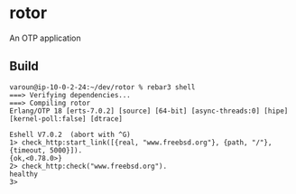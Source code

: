 rotor
=====

An OTP application

Build
-----

	varoun@ip-10-0-2-24:~/dev/rotor % rebar3 shell
	===> Verifying dependencies...
	===> Compiling rotor
	Erlang/OTP 18 [erts-7.0.2] [source] [64-bit] [async-threads:0] [hipe] [kernel-poll:false] [dtrace]

	Eshell V7.0.2  (abort with ^G)
	1> check_http:start_link([{real, "www.freebsd.org"}, {path, "/"}, {timeout, 5000}]).
	{ok,<0.78.0>}
	2> check_http:check("www.freebsd.org").
	healthy
	3>

